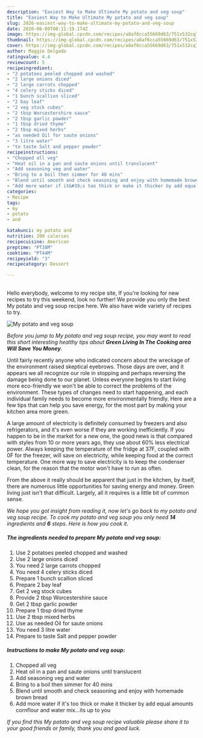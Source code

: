 ```yaml
---
description: "Easiest Way to Make Ultimate My potato and veg soup"
title: "Easiest Way to Make Ultimate My potato and veg soup"
slug: 2826-easiest-way-to-make-ultimate-my-potato-and-veg-soup
date: 2020-06-09T00:11:19.174Z
image: https://img-global.cpcdn.com/recipes/a8af6cca55669d63/751x532cq70/my-potato-and-veg-soup-recipe-main-photo.jpg
thumbnail: https://img-global.cpcdn.com/recipes/a8af6cca55669d63/751x532cq70/my-potato-and-veg-soup-recipe-main-photo.jpg
cover: https://img-global.cpcdn.com/recipes/a8af6cca55669d63/751x532cq70/my-potato-and-veg-soup-recipe-main-photo.jpg
author: Maggie Delgado
ratingvalue: 4.4
reviewcount: 5
recipeingredient:
- "2 potatoes peeled chopped and washed"
- "2 large onions diced"
- "2 large carrots chopped"
- "4 celery sticks diced"
- "1 bunch scallion sliced"
- "2 bay leaf"
- "2 veg stock cubes"
- "2 tbsp Worcestershire sauce"
- "2 tbsp garlic powder"
- "1 tbsp dried thyme"
- "2 tbsp mixed herbs"
- "as needed Oil for saute onions"
- "3 litre water"
- "to taste Salt and pepper powder"
recipeinstructions:
- "Chopped all veg"
- "Heat oil in a pan and saute onions until translucent"
- "Add seasoning veg and water"
- "Bring to a boil then simmer for 40 mins"
- "Blend until smooth and check seasoning and enjoy with homemade brown bread"
- "Add more water if it&#39;s too thick or make it thicker by add equal amounts cornflour and water mix...its up to you"
categories:
- Recipe
tags:
- my
- potato
- and

katakunci: my potato and 
nutrition: 209 calories
recipecuisine: American
preptime: "PT38M"
cooktime: "PT44M"
recipeyield: "3"
recipecategory: Dessert

---
```

<br>
Hello everybody, welcome to my recipe site, If you're looking for new recipes to try this weekend, look no further! We provide you only the best My potato and veg soup recipe here. We also have wide variety of recipes to try.
<br>


![My potato and veg soup](https://img-global.cpcdn.com/recipes/a8af6cca55669d63/751x532cq70/my-potato-and-veg-soup-recipe-main-photo.jpg)

<i>Before you jump to My potato and veg soup recipe, you may want to read this short interesting healthy tips about 
<strong>Green Living In The Cooking area Will Save You Money</strong>.</i>
</br>

Until fairly recently anyone who indicated concern about the wreckage of the environment raised skeptical eyebrows. Those days are over, and it appears we all recognize our role in stopping and perhaps reversing the damage being done to our planet. Unless everyone begins to start living more eco-friendly we won't be able to correct the problems of the environment. These types of changes need to start happening, and each individual family needs to become more environmentally friendly. Here are a few tips that can help you save energy, for the most part by making your kitchen area more green.

A large amount of electricity is definitely consumed by freezers and also refrigerators, and it's even worse if they are working inefficiently. If you happen to be in the market for a new one, the good news is that compared with styles from 10 or more years ago, they use about 60% less electrical power. Always keeping the temperature of the fridge at 37F, coupled with 0F for the freezer, will save on electricity, while keeping food at the correct temperature. One more way to save electricity is to keep the condenser clean, for the reason that the motor won't have to run as often.

From the above it really should be apparent that just in the kitchen, by itself, there are numerous little opportunities for saving energy and money. Green living just isn't that difficult. Largely, all it requires is a little bit of common sense.


<i>We hope you got insight from reading it, now let's go back to my potato and veg soup recipe. To cook my potato and veg soup you only need <strong>14</strong> ingredients and <strong>6</strong> steps. Here is how you cook it.
</i>

##### The ingredients needed to prepare My potato and veg soup:

1. Use 2 potatoes peeled chopped and washed
1. Use 2 large onions diced
1. You need 2 large carrots chopped
1. You need 4 celery sticks diced
1. Prepare 1 bunch scallion sliced
1. Prepare 2 bay leaf
1. Get 2 veg stock cubes
1. Provide 2 tbsp Worcestershire sauce
1. Get 2 tbsp garlic powder
1. Prepare 1 tbsp dried thyme
1. Use 2 tbsp mixed herbs
1. Use as needed Oil for saute onions
1. You need 3 litre water
1. Prepare to taste Salt and pepper powder


##### Instructions to make My potato and veg soup:

1. Chopped all veg
1. Heat oil in a pan and saute onions until translucent
1. Add seasoning veg and water
1. Bring to a boil then simmer for 40 mins
1. Blend until smooth and check seasoning and enjoy with homemade brown bread
1. Add more water if it&#39;s too thick or make it thicker by add equal amounts cornflour and water mix...its up to you


<i>If you find this My potato and veg soup recipe valuable please share it to your good friends or family, thank you and good luck.</i>
